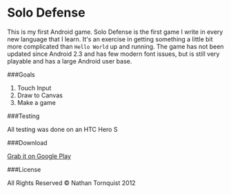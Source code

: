 Solo Defense
==========

This is my first Android game.  Solo Defense is the first game I write in every new language that I learn.  It's an exercise in getting something a little bit more complicated than `Hello World` up and running.  The game has not been updated since Android 2.3 and has few modern font issues, but is still very playable and has a large Android user base. 


###Goals

1. Touch Input
2. Draw to Canvas
3. Make a game

###Testing

All testing was done on an HTC Hero S

###Download

[Grab it on Google Play](https://play.google.com/store/apps/details?id=com.petronicarts.solo-defense)

###License

All Rights Reserved &copy; Nathan Tornquist 2012
